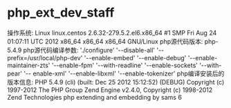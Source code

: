 # php_ext_dev_staff

操作系统:
Linux linux.centos 2.6.32-279.5.2.el6.x86_64 #1 SMP Fri Aug 24 01:07:11 UTC 2012 x86_64 x86_64
x86_64 GNU/Linux
php源代码版本:
php-5.4.9
php源代码编译参数:
'./configure' '--disable-all' '--prefix=/usr/local/php-dev' '--enable-embed' '--enable-debug'
'--enable-maintainer-zts' '--enable-fpm' '--with-readline' '--enable-sockets' '--with-pear' '--
enable-xml' '--enable-libxml' '--enable-tokenizer'
php编译安装后的版本信息:
PHP 5.4.9 (cli) (built: Dec 25 2012 15:12:52) (DEBUG)
Copyright (c) 1997-2012 The PHP Group
Zend Engine v2.4.0, Copyright (c) 1998-2012 Zend Technologies
php extending and embedding by sams
6
